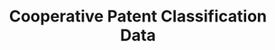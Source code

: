 ---
bigquery: https://console.cloud.google.com/bigquery?p=patents-public-data&d=cpc&page=dataset
citation: '“Cooperative Patent Classification” by the EPO and USPTO, for public use. '
contributors: EPO, USPTO
cost: None
description: Cooperative Patent Classification Data contains the scheme and definitions
  of the Cooperative Patent Classification system for classifying patent documents.
  The CPC is the result of a partnership between the EPO and the USPTO in their joint
  effort to develop a common, internationally compatible classification system for
  technical documents, in particular patent publications, which will be used by both
  offices in the patent granting process
documentation: https://www.cooperativepatentclassification.org/cpcSchemeAndDefinitions
last_edit: 04/07/2022, 17:29:08
location: https://www.cooperativepatentclassification.org/index
maintained_by: USPTO, EPO
schema_fields:
- additional_only
- synonyms
- residualReferences
- breakdown_code
- residual_references
- ipcConcordant
- definition
- limitingReferences
- symbol
- date_revised
- limiting_references
- titlePart
- title_part
- informativeReferences
- status
- not_allocatable
- informative_references
- ipc_concordant
- sizeCache
- childGroups
- title_full
- children
- notAllocatable
- titleFull
- glossary
- application_references
- parents
- level
- child_groups
- breakdownCode
- dateRevised
- applicationReferences
shortname: cooperative_patent_classification
tags:
- patents
- science
title: Cooperative Patent Classification Data
uuid: 984374a7-16e9-4b35-9445-458daceb01bf
---